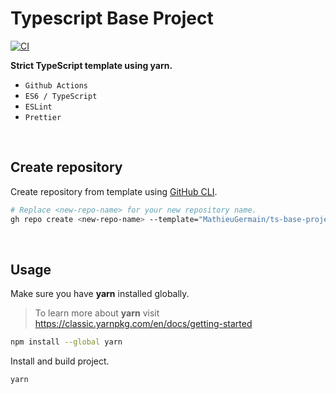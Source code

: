 # Typescript Base Project

[![CI](https://github.com/MathieuGermain/ts-base-project/actions/workflows/build.yml/badge.svg)](https://github.com/MathieuGermain/ts-base-project/actions/workflows/build.yml)

**Strict TypeScript template using yarn.**
- `Github Actions`
- `ES6 / TypeScript`
- `ESLint`
- `Prettier`

<br>

## Create repository

Create repository from template using [GitHub CLI](https://cli.github.com/).
```bash
# Replace <new-repo-name> for your new repository name.
gh repo create <new-repo-name> --template="MathieuGermain/ts-base-project"
```

<br>

## Usage

Make sure you have **yarn** installed globally.
> To learn more about **yarn** visit https://classic.yarnpkg.com/en/docs/getting-started
```bash
npm install --global yarn
```

Install and build project.
```bash
yarn
```
